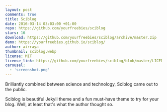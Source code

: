 ```yaml
---
layout: post
comments: true
title: Sciblog
date: 2016-03-14 03:03:00 +01:00
repo: https://github.com/yourfreebies/sciblog
stars: 16
download: https://github.com/yourfreebies/sciblog/archive/master.zip
demo: https://yourfreebies.github.io/sciblog/
author: airraya
thumbnail: sciblog.webp
license: MIT
license_link: https://github.com/yourfreebies/sciblog/blob/master/LICENSE
carousel:
  - 'screenshot.png'
---
```


Brilliantly combined between science and technology, Sciblog came out to the public.

Sciblog is beautiful Jekyll theme and a fun must-have theme to try for your blog. Well, at least that's what the author thought so.
